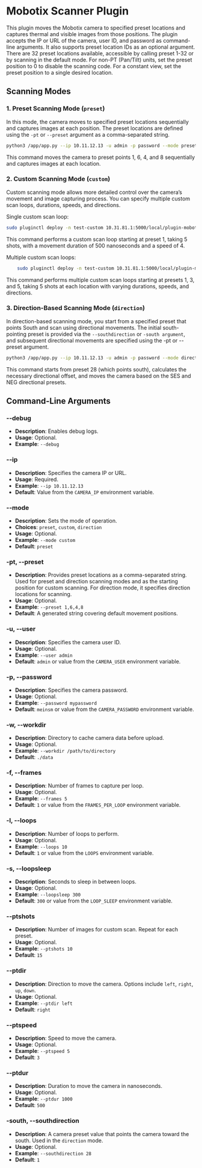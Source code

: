 # Mobotix Scanner Plugin
This plugin moves the Mobotix camera to specified preset locations and captures thermal and visible images from those positions. The plugin accepts the IP or URL of the camera, user ID, and password as command-line arguments. It also supports preset location IDs as an optional argument. There are 32 preset locations available, accessible by calling preset 1-32 or by scanning in the default mode. For non-PT (Pan/Tilt) units, set the preset position to 0 to disable the scanning code. For a constant view, set the preset position to a single desired location.

## Scanning Modes

### 1. **Preset Scanning Mode (`preset`)**

In this mode, the camera moves to specified preset locations sequentially and captures images at each position. The preset locations are defined using the `-pt` or `--preset` argument as a comma-separated string.
```bash
python3 /app/app.py --ip 10.11.12.13 -u admin -p password --mode preset --pt 1,6,4,8
```
This command moves the camera to preset points 1, 6, 4, and 8 sequentially and captures images at each location.

### 2. Custom Scanning Mode (`custom`)

Custom scanning mode allows more detailed control over the camera’s movement and image capturing process. You can specify multiple custom scan loops, durations, speeds, and directions.


Single custom scan loop:
```bash
sudo pluginctl deploy -n test-custom 10.31.81.1:5000/local/plugin-mobotix-scan -- --ip 10.31.81.16 -p meinsm --mode custom --preset 1 --ptshots 5 --ptdur 500 --ptspeed 4
```
This command performs a custom scan loop starting at preset 1, taking 5 shots, with a movement duration of 500 nanoseconds and a speed of 4.

Multiple custom scan loops:

```bash
    sudo pluginctl deploy -n test-custom 10.31.81.1:5000/local/plugin-mobotix-scan -- --ip 10.31.81.16 -p meinsm --mode custom --preset 1,3,5 --ptshots 5,5,5 --ptdur 500,400,300 --ptspeed 4,5,5 --ptdir left
```
This command performs multiple custom scan loops starting at presets 1, 3, and 5, taking 5 shots at each location with varying durations, speeds, and directions.

### 3. Direction-Based Scanning Mode (`direction`)

In direction-based scanning mode, you start from a specified preset that points South and scan using directional movements. The initial south-pointing preset is provided via the `--southdirection` or `-south argument`, and subsequent directional movements are specified using the -pt or --preset argument.

```bash
python3 /app/app.py --ip 10.11.12.13 -u admin -p password --mode direction --south 28 --pt SES,NEG
```
This command starts from preset 28 (which points south), calculates the necessary directional offset, and moves the camera based on the SES and NEG directional presets.

## **Command-Line Arguments**

### **--debug**
- **Description**: Enables debug logs.
- **Usage**: Optional.
- **Example**: `--debug`

### **--ip**
- **Description**: Specifies the camera IP or URL.
- **Usage**: Required.
- **Example**: `--ip 10.11.12.13`
- **Default**: Value from the `CAMERA_IP` environment variable.

### **--mode**
- **Description**: Sets the mode of operation.
- **Choices**: `preset`, `custom`, `direction`
- **Usage**: Optional.
- **Example**: `--mode custom`
- **Default**: `preset`

### **-pt, --preset**
- **Description**: Provides preset locations as a comma-separated string. Used for preset and direction scanning modes and as the starting position for custom scanning. For direction mode, it specifies direction locations for scanning.
- **Usage**: Optional.
- **Example**: `--preset 1,6,4,8`
- **Default**: A generated string covering default movement positions.

### **-u, --user**
- **Description**: Specifies the camera user ID.
- **Usage**: Optional.
- **Example**: `--user admin`
- **Default**: `admin` or value from the `CAMERA_USER` environment variable.

### **-p, --password**
- **Description**: Specifies the camera password.
- **Usage**: Optional.
- **Example**: `--password mypassword`
- **Default**: `meinsm` or value from the `CAMERA_PASSWORD` environment variable.

### **-w, --workdir**
- **Description**: Directory to cache camera data before upload.
- **Usage**: Optional.
- **Example**: `--workdir /path/to/directory`
- **Default**: `./data`

### **-f, --frames**
- **Description**: Number of frames to capture per loop.
- **Usage**: Optional.
- **Example**: `--frames 5`
- **Default**: `1` or value from the `FRAMES_PER_LOOP` environment variable.

### **-l, --loops**
- **Description**: Number of loops to perform.
- **Usage**: Optional.
- **Example**: `--loops 10`
- **Default**: `1` or value from the `LOOPS` environment variable.

### **-s, --loopsleep**
- **Description**: Seconds to sleep in between loops.
- **Usage**: Optional.
- **Example**: `--loopsleep 300`
- **Default**: `300` or value from the `LOOP_SLEEP` environment variable.

### **--ptshots**
- **Description**: Number of images for custom scan. Repeat for each preset.
- **Usage**: Optional.
- **Example**: `--ptshots 10`
- **Default**: `15`

### **--ptdir**
- **Description**: Direction to move the camera. Options include `left`, `right`, `up`, `down`.
- **Usage**: Optional.
- **Example**: `--ptdir left`
- **Default**: `right`

### **--ptspeed**
- **Description**: Speed to move the camera.
- **Usage**: Optional.
- **Example**: `--ptspeed 5`
- **Default**: `3`

### **--ptdur**
- **Description**: Duration to move the camera in nanoseconds.
- **Usage**: Optional.
- **Example**: `--ptdur 1000`
- **Default**: `500`

### **-south, --southdirection**
- **Description**: A camera preset value that points the camera toward the south. Used in the `direction` mode.
- **Usage**: Optional.
- **Example**: `--southdirection 28`
- **Default**: `1`


